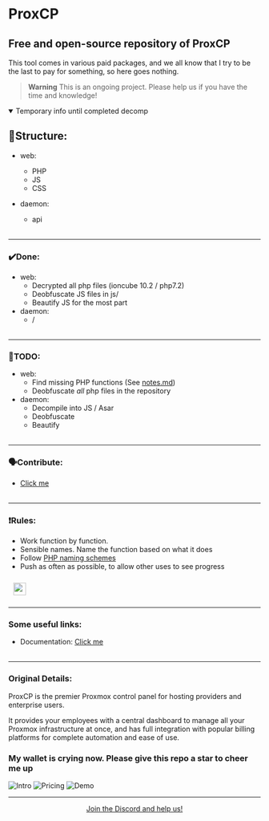 # ProxCP

## Free and open-source repository of ProxCP

This tool comes in various paid packages, and we all know that I try to be the last to pay for something, so here goes nothing.

> **Warning**
> This is an ongoing project. Please help us if you have the time and knowledge!

<details open>
<summary>Temporary info until completed decomp</summary>

## 🌲Structure:
- web:
    - PHP
    - JS
    - CSS

- daemon:
    - api
<br><br>

-----
### ✔️Done:
- web:
    - Decrypted all php files (ioncube 10.2 / php7.2)
    - Deobfuscate JS files in js/
    - Beautify JS for the most part
- daemon:
    - /
<br><br>

-----
### 📝TODO:
- web:
    - Find missing PHP functions (See [notes.md](https://github.com/marcus-alicia/ProxCP/blob/main/notes.md))
    - Deobfuscate *all* php files in the repository
- daemon:
    - Decompile into JS / Asar
    - Deobfuscate
    - Beautify
<br><br>

-----
### 🗣️Contribute:
- [Click me](https://discord.gg/96kh6n5EMB)
<br><br>

-----
### ❗Rules:
- Work function by function.
- Sensible names. Name the function based on what it does
- Follow [PHP naming schemes](https://www.php.net/manual/en/userlandnaming.rules.php)
- Push as often as possible, to allow other uses to see progress

<img style="margin: 10px" src="https://cdn.discordapp.com/attachments/1085349080592560169/1097954019248451635/ezgif.com-gif-maker_1.gif" height="25" />  
</details>


-----

### Some useful links:

- Documentation: [Click me](https://docs.proxcp.com/)
<br><br>

-----

### Original Details:

ProxCP is the premier Proxmox control panel for hosting providers and enterprise users. 

It provides your employees with a central dashboard to manage all your Proxmox infrastructure at once, and has full integration with popular billing platforms for complete automation and ease of use.




### My wallet is crying now. Please give this repo a star to cheer me up
![Intro](https://i.imgur.com/ZaPsK6m.png)
![Pricing](https://i.imgur.com/OLAkbo7.png)
![Demo](https://i.imgur.com/sBxrSMo.png)

----- 
<p align="center"><a href="https://discord.gg/96kh6n5EMB">Join the Discord and help us!</a></p>
